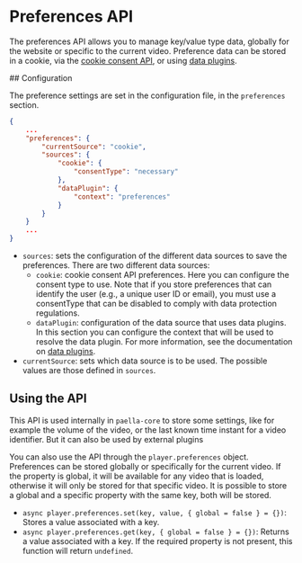 # Preferences API

The preferences API allows you to manage key/value type data, globally for the website or specific to the current video. Preference data can be stored in a cookie, via the [cookie consent API](cookie_consent.md), or using [data plugins](data_plugins.md).

## Configuration

The preference settings are set in the configuration file, in the `preferences` section.

```json
{
    ...
    "preferences": {
        "currentSource": "cookie",
        "sources": {
            "cookie": {
                "consentType": "necessary"
            },
            "dataPlugin": {
                "context": "preferences"
            }
        }
    }
    ...
}
```

- `sources`: sets the configuration of the different data sources to save the preferences. There are two different data sources:
    + `cookie`: cookie consent API preferences. Here you can configure the consent type to use. Note that if you store preferences that can identify the user (e.g., a unique user ID or email), you must use a consentType that can be disabled to comply with data protection regulations.
    + `dataPlugin`: configuration of the data source that uses data plugins. In this section you can configure the context that will be used to resolve the data plugin. For more information, see the documentation on [data plugins](data_plugins.md).
- `currentSource`: sets which data source is to be used. The possible values are those defined in `sources`.

## Using the API

This API is used internally in `paella-core` to store some settings, like for example the volume of the video, or the last known time instant for a video identifier. But it can also be used by external plugins 

You can also use the API through the `player.preferences` object. Preferences can be stored globally or specifically for the current video. If the property is global, it will be available for any video that is loaded, otherwise it will only be stored for that specific video. It is possible to store a global and a specific property with the same key, both will be stored.

- `async player.preferences.set(key, value, { global = false } = {})`: Stores a value associated with a key.
- `async player.preferences.get(key, { global = false } = {})`: Returns a value associated with a key. If the required property is not present, this function will return `undefined`.
